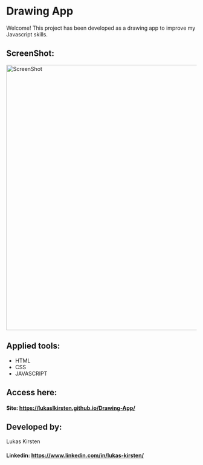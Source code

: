

# Drawing App

Welcome! This project has been developed as a drawing app to improve my Javascript skills.
 


## ScreenShot:



<div>
  <img alt="ScreenShot" title="ScreenShot" src="https://user-images.githubusercontent.com/116753407/229576840-379dd30e-7aac-4109-a4ea-10c707447905.png"  width="700px" />
</div>



## Applied tools:



* HTML
* CSS
* JAVASCRIPT



## Access here:


#### Site: https://lukaslkirsten.github.io/Drawing-App/



## Developed by:

Lukas Kirsten
#### Linkedin: https://www.linkedin.com/in/lukas-kirsten/
